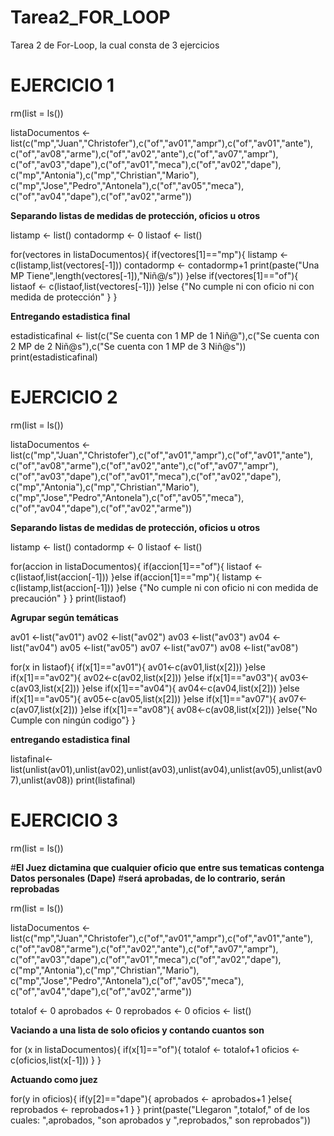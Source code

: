 # Tarea2_FOR_LOOP

Tarea 2 de For-Loop, la cual consta de 3 ejercicios



# EJERCICIO 1 

rm(list = ls())

listaDocumentos <- list(c("mp","Juan","Christofer"),c("of","av01","ampr"),c("of","av01","ante"),
                        c("of","av08","arme"),c("of","av02","ante"),c("of","av07","ampr"),
                        c("of","av03","dape"),c("of","av01","meca"),c("of","av02","dape"),
                        c("mp","Antonia"),c("mp","Christian","Mario"),
                        c("mp","Jose","Pedro","Antonela"),c("of","av05","meca"),
                        c("of","av04","dape"),c("of","av02","arme"))


**Separando listas de medidas de protección, oficios u otros**

listamp <- list()
contadormp  <- 0
listaof <- list()


for(vectores in listaDocumentos){
  if(vectores[1]=="mp"){
    listamp <- c(listamp,list(vectores[-1]))
    contadormp <- contadormp+1
    print(paste("Una MP Tiene",length(vectores[-1]),"Niñ@/s"))
  }else if(vectores[1]=="of"){
    listaof <- c(listaof,list(vectores[-1]))
  }else {"No cumple ni con oficio ni con medida de protección"
  }
}

**Entregando estadistica final**

estadisticafinal <- list(c("Se cuenta con 1 MP de 1 Niñ@"),c("Se cuenta con 2 MP de 2 Niñ@s"),c("Se cuenta con 1 MP de 3 Niñ@s"))
print(estadisticafinal)



# EJERCICIO 2

rm(list = ls())

listaDocumentos <- list(c("mp","Juan","Christofer"),c("of","av01","ampr"),c("of","av01","ante"),
                        c("of","av08","arme"),c("of","av02","ante"),c("of","av07","ampr"),
                        c("of","av03","dape"),c("of","av01","meca"),c("of","av02","dape"),
                        c("mp","Antonia"),c("mp","Christian","Mario"),
                        c("mp","Jose","Pedro","Antonela"),c("of","av05","meca"),
                        c("of","av04","dape"),c("of","av02","arme"))

**Separando listas de medidas de protección, oficios u otros**

listamp <- list()
contadormp  <- 0
listaof <- list()



for(accion in listaDocumentos){
  if(accion[1]=="of"){
    listaof <- c(listaof,list(accion[-1]))
  }else if(accion[1]=="mp"){
    listamp <- c(listamp,list(accion[-1]))
  }else {"No cumple ni con oficio ni con medida de precaución"
  }
}
print(listaof)


**Agrupar según temáticas** 

av01 <-list("av01")
av02 <-list("av02")
av03 <-list("av03")
av04 <-list("av04")
av05 <-list("av05")
av07 <-list("av07")
av08 <-list("av08")


for(x in listaof){
  if(x[1]=="av01"){
    av01<-c(av01,list(x[2]))
  }else if(x[1]=="av02"){
    av02<-c(av02,list(x[2]))
  }else if(x[1]=="av03"){
    av03<-c(av03,list(x[2]))
  }else if(x[1]=="av04"){
    av04<-c(av04,list(x[2]))
  }else if(x[1]=="av05"){
    av05<-c(av05,list(x[2]))
  }else if(x[1]=="av07"){
    av07<-c(av07,list(x[2]))
  }else if(x[1]=="av08"){
    av08<-c(av08,list(x[2]))
  }else{"No Cumple con ningún codigo"}
}

**entregando estadistica final**

listafinal<-list(unlist(av01),unlist(av02),unlist(av03),unlist(av04),unlist(av05),unlist(av07),unlist(av08))
print(listafinal)



# EJERCICIO 3

rm(list = ls())

#**El Juez dictamina que cualquier oficio que entre sus tematicas contenga Datos personales (Dape)**
#**será aprobadas, de lo contrario, serán reprobadas**

rm(list = ls())

listaDocumentos <- list(c("mp","Juan","Christofer"),c("of","av01","ampr"),c("of","av01","ante"),
                        c("of","av08","arme"),c("of","av02","ante"),c("of","av07","ampr"),
                        c("of","av03","dape"),c("of","av01","meca"),c("of","av02","dape"),
                        c("mp","Antonia"),c("mp","Christian","Mario"),
                        c("mp","Jose","Pedro","Antonela"),c("of","av05","meca"),
                        c("of","av04","dape"),c("of","av02","arme"))

totalof <- 0
aprobados  <- 0
reprobados  <- 0
oficios <- list()

**Vaciando a una lista de solo oficios y contando cuantos son**

for (x in listaDocumentos){
  if(x[1]=="of"){
    totalof <- totalof+1
    oficios <-c(oficios,list(x[-1]))
  }
}

**Actuando como juez**

for(y in oficios){
  if(y[2]=="dape"){
    aprobados <- aprobados+1
  }else{
    reprobados <- reprobados+1
  }
}
print(paste("Llegaron ",totalof," of de los cuales: ",aprobados, "son aprobados y ",reprobados," son reprobados"))

